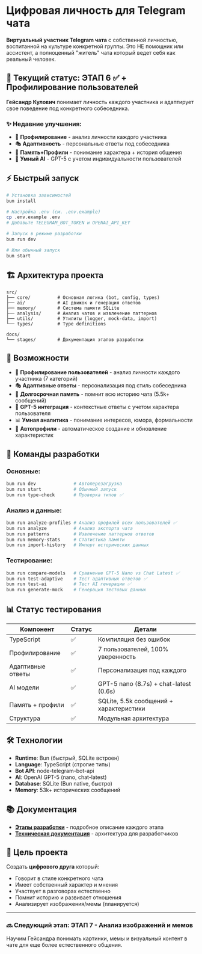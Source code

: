 # Цифровая личность для Telegram чата

**Виртуальный участник Telegram чата** с собственной личностью, воспитанной на культуре конкретной группы. Это НЕ помощник или ассистент, а полноценный "житель" чата который ведет себя как реальный человек.

## 🚀 Текущий статус: ЭТАП 6 ✅ + Профилирование пользователей

**Гейсандр Кулович** понимает личность каждого участника и адаптирует свое поведение под конкретного собеседника.

### ✨ Недавние улучшения:
- 👤 **Профилирование** - анализ личности каждого участника
- 🎭 **Адаптивность** - персональные ответы под собеседника
- 🧠 **Память+Профили** - понимание характера + история общения
- 🤖 **Умный AI** - GPT-5 с учетом индивидуальности пользователей

## ⚡ Быстрый запуск

```bash
# Установка зависимостей
bun install

# Настройка .env (см. .env.example)
cp .env.example .env
# Добавьте TELEGRAM_BOT_TOKEN и OPENAI_API_KEY

# Запуск в режиме разработки
bun run dev

# Или обычный запуск  
bun start
```

## 🏗️ Архитектура проекта

```
src/
├── core/          # Основная логика (bot, config, types)
├── ai/            # AI движок и генерация ответов
├── memory/        # Система памяти SQLite
├── analysis/      # Анализ чатов и извлечение паттернов
├── utils/         # Утилиты (logger, mock-data, import)
└── types/         # Type definitions

docs/
└── stages/        # Документация этапов разработки
```

## 🎯 Возможности

- 👤 **Профилирование пользователей** - анализ личности каждого участника (7 категорий)
- 🎭 **Адаптивные ответы** - персонализация под стиль собеседника
- 🧠 **Долгосрочная память** - помнит всю историю чата (5.5k+ сообщений)
- 🤖 **GPT-5 интеграция** - контекстные ответы с учетом характера пользователя
- 📊 **Умная аналитика** - понимание интересов, юмора, формальности
- 💾 **Автопрофили** - автоматическое создание и обновление характеристик

## 🔧 Команды разработки

### Основные:
```bash
bun run dev              # Автоперезагрузка
bun run start            # Обычный запуск
bun run type-check       # Проверка типов ✅
```

### Анализ и данные:
```bash
bun run analyze-profiles # Анализ профилей всех пользователей ✅
bun run analyze          # Анализ экспорта чата
bun run patterns         # Извлечение паттернов ответов
bun run memory-stats     # Статистика памяти
bun run import-history   # Импорт исторических данных
```

### Тестирование:
```bash
bun run compare-models   # Сравнение GPT-5 Nano vs Chat Latest ✅
bun run test-adaptive    # Тест адаптивных ответов ✅
bun run test-ai          # Тест AI генерации ✅
bun run generate-mock    # Генерация тестовых данных
```

## 📊 Статус тестирования

| Компонент | Статус | Детали |
|-----------|--------|---------|
| TypeScript | ✅ | Компиляция без ошибок |
| Профилирование | ✅ | 7 пользователей, 100% уверенность |
| Адаптивные ответы | ✅ | Персонализация под каждого |
| AI модели | ✅ | GPT-5 nano (8.7s) + chat-latest (0.6s) |
| Память + профили | ✅ | SQLite, 5.5k сообщений + характеристики |
| Структура | ✅ | Модульная архитектура |

## 🛠️ Технологии

- **Runtime**: Bun (быстрый, SQLite встроен)
- **Language**: TypeScript (строгие типы)
- **Bot API**: node-telegram-bot-api
- **AI**: OpenAI GPT-5 (nano, chat-latest)
- **Database**: SQLite (Bun native, быстро)
- **Memory**: 53k+ исторических сообщений

## 📚 Документация

- **[Этапы разработки](docs/stages/)** - подробное описание каждого этапа
- **[Техническая документация](CLAUDE.md)** - архитектура для разработчиков

## 🎯 Цель проекта

Создать **цифрового друга** который:
- Говорит в стиле конкретного чата  
- Имеет собственный характер и мнения
- Участвует в разговорах естественно
- Помнит историю и развивает отношения
- Анализирует изображения/мемы (планируется)

---

### 🔜 Следующий этап: **ЭТАП 7 - Анализ изображений и мемов**
Научим Гейсандра понимать картинки, мемы и визуальный контент в чате для еще более естественного общения.